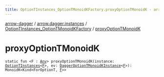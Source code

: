 ```yaml
---
title: OptionTInstances_OptionTMonoidKFactory.proxyOptionTMonoidK - arrow-dagger
---
```


[arrow-dagger](../../index.html) / [arrow.dagger.instances](../index.html) / [OptionTInstances_OptionTMonoidKFactory](index.html) / [proxyOptionTMonoidK](./proxy-option-t-monoid-k.html)

# proxyOptionTMonoidK

`static fun <F : `[`Any`](https://kotlinlang.org/api/latest/jvm/stdlib/kotlin/-any/index.html)`> proxyOptionTMonoidK(instance: `[`OptionTInstances`](../-option-t-instances/index.html)`<`[`F`](proxy-option-t-monoid-k.html#F)`>, ev: `[`DaggerOptionTMonoidKInstance`](../-dagger-option-t-monoid-k-instance/index.html)`<`[`F`](proxy-option-t-monoid-k.html#F)`>): MonoidK<Kind<ForOptionT, `[`F`](proxy-option-t-monoid-k.html#F)`>>`